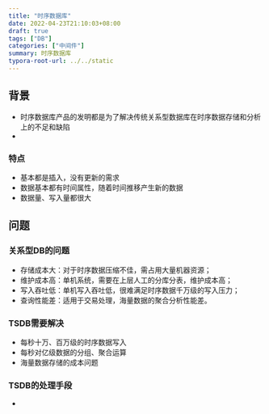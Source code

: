 ```yaml
---
title: "时序数据库"
date: 2022-04-23T21:10:03+08:00
draft: true
tags: ["DB"]
categories: ["中间件"]
summary: 时序数据库
typora-root-url: ../../static
---
```


## 背景

- 时序数据库产品的发明都是为了解决传统关系型数据库在时序数据存储和分析上的不足和缺陷
- 

### 特点

- 基本都是插入，没有更新的需求
- 数据基本都有时间属性，随着时间推移产生新的数据
- 数据量、写入量都很大

## 问题

### 关系型DB的问题

- 存储成本大：对于时序数据压缩不佳，需占用大量机器资源；
- 维护成本高：单机系统，需要在上层人工的分库分表，维护成本高；
- 写入吞吐低：单机写入吞吐低，很难满足时序数据千万级的写入压力；
- 查询性能差：适用于交易处理，海量数据的聚合分析性能差。

### TSDB需要解决

- 每秒十万、百万级的时序数据写入
- 每秒对亿级数据的分组、聚合运算
- 海量数据存储的成本问题

### TSDB的处理手段

- 

